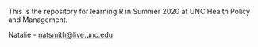 
This is the repository for learning R in Summer 2020 at UNC Health Policy and Management. 

Natalie - natsmith@live.unc.edu
